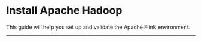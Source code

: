 # Install Apache Hadoop

This guide will help you set up and validate the Apache Flink environment.

---

